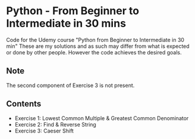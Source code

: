 # Python - From Beginner to Intermediate in 30 mins
Code for the Udemy course "Python from Beginner to Intermediate in 30 min"
These are my solutions and as such may differ from what is expected or done by other people. However the code achieves the desired goals.

## Note ##
The second component of Exercise 3 is not present.

## Contents ##
- Exercise 1: Lowest Common Multiple & Greatest Common Denominator
- Exercise 2: Find & Reverse String
- Exercise 3: Caeser Shift

